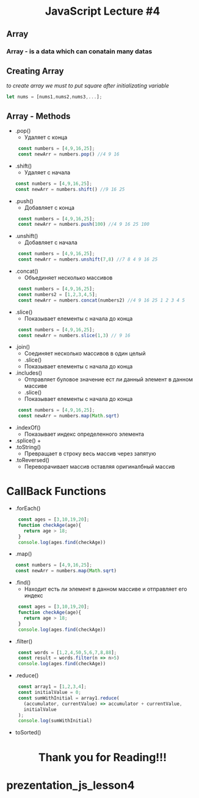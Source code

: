 <h1 align = 'center'>JavaScript Lecture #4 </h1>

## Array
### Array - is a data which can conatain many datas

## Creating Array 
_to create array we must to put square after initializating variable_

```javascript
let nums = [nums1,nums2,nums3,...];
```


## Array - Methods
+ .pop()
  + Удаляет с конца
  ```javascript
   const numbers = [4,9,16,25];
   const newArr = numbers.pop() //4 9 16 
   ```
+ .shift()
  + Удаляет с начала
   ```javascript
   const numbers = [4,9,16,25];
   const newArr = numbers.shift() //9 16 25
   ```
+ .push()
  + Добавляет с конца
  ```javascript
   const numbers = [4,9,16,25];
   const newArr = numbers.push(100) //4 9 16 25 100
   ```
+ .unshift()
  + Добавляет с начала
  ```javascript
   const numbers = [4,9,16,25];
   const newArr = numbers.unshift(7,8) //7 8 4 9 16 25
   ```
+ .concat()
  + Объединяет несколько массивов
  ```javascript
   const numbers = [4,9,16,25];
   const numbers2 = [1,2,3,4,5];
   const newArr = numbers.concat(numbers2) //4 9 16 25 1 2 3 4 5 
   ```
+ .slice()
  + Показывает елементы с начала до конца
  ```javascript
   const numbers = [4,9,16,25];
   const newArr = numbers.slice(1,3) // 9 16 
   ```
+ .join()
  + Соединяет несколько массивов в один целый
  + .slice()
  + Показывает елементы с начала до конца
+ .includes()
  + Отправляет буловое значение ест ли данный элемент в данном массиве
  + .slice()
  + Показывает елементы с начала до конца
  ```javascript
   const numbers = [4,9,16,25];
   const newArr = numbers.map(Math.sqrt) 
   ```
+ .indexOf()
  + Показывает индекс определенного элемента
+ .splice()
  + 
+ .toString()
  + Превращает в строку весь массив через запятую 
+ .toReversed()
  + Переворачивает массив оставляя оригиналбный массив
# CallBack Functions
+ .forEach()
  ```javascript
   const ages = [3,10,19,20];
   function checkAge(age){
     return age > 18;
   } 
   console.log(ages.find(checkAge))
   ```
+ .map()
   ```javascript
   const numbers = [4,9,16,25];
   const newArr = numbers.map(Math.sqrt) 
   ```
+ .find()
  + Находит есть ли элемент в данном массиве и отправляет его индекс
  ```javascript
   const ages = [3,10,19,20];
   function checkAge(age){
     return age > 18;
   } 
   console.log(ages.find(checkAge))
   ```
+ .filter()
  ```javascript
   const words = [1,2,4,50,5,6,7,8,88];
   const result = words.filter(n => n>5)
   console.log(ages.find(checkAge))
   ```
+ .reduce()
  ```javascript
   const array1 = [1,2,3,4];
   const initialValue = 0;
   const sumWithInitial = array1.reduce(
     (accumulator, currentValue) => accumulator + currentValue,
     initialValue
   );
   console.log(sumWithInitial)
   ```
+ toSorted()

<h1 align = 'center'>Thank you for Reading!!!</h1>

# prezentation_js_lesson4
